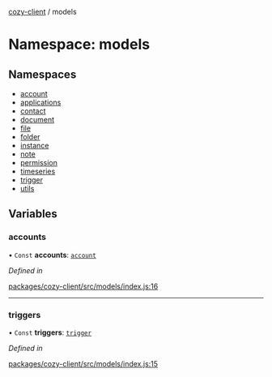 [cozy-client](../README.md) / models

# Namespace: models

## Namespaces

*   [account](models.account.md)
*   [applications](models.applications.md)
*   [contact](models.contact.md)
*   [document](models.document.md)
*   [file](models.file.md)
*   [folder](models.folder.md)
*   [instance](models.instance.md)
*   [note](models.note.md)
*   [permission](models.permission.md)
*   [timeseries](models.timeseries.md)
*   [trigger](models.trigger.md)
*   [utils](models.utils.md)

## Variables

### accounts

• `Const` **accounts**: [`account`](models.account.md)

*Defined in*

[packages/cozy-client/src/models/index.js:16](https://github.com/cozy/cozy-client/blob/master/packages/cozy-client/src/models/index.js#L16)

***

### triggers

• `Const` **triggers**: [`trigger`](models.trigger.md)

*Defined in*

[packages/cozy-client/src/models/index.js:15](https://github.com/cozy/cozy-client/blob/master/packages/cozy-client/src/models/index.js#L15)
